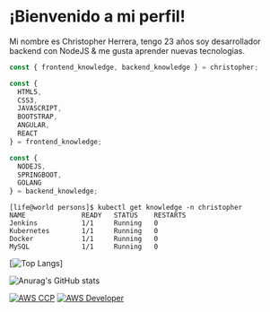 
<!--
**Chris4589/Chris4589** is a ✨ _special_ ✨ repository because its `README.md` (this file) appears on your GitHub profile.

Here are some ideas to get you started:

- 🔭 I’m currently working on ...
- 🌱 I’m currently learning ...
- 👯 I’m looking to collaborate on ...
- 🤔 I’m looking for help with ...
- 💬 Ask me about ...
- 📫 How to reach me: ...
- 😄 Pronouns: ...
- ⚡ Fun fact: ...
-->
# ¡Bienvenido a mi perfil!

Mi nombre es Christopher Herrera, tengo 23 años soy desarrollador backend con NodeJS & me gusta aprender nuevas tecnologias.

```typescript
const { frontend_knowledge, backend_knowledge } = christopher;
```

```js
const {
  HTML5,
  CSS3,
  JAVASCRIPT,
  BOOTSTRAP,
  ANGULAR,
  REACT
} = frontend_knowledge;
```

```js
const {
  NODEJS,
  SPRINGBOOT,
  GOLANG
} = backend_knowledge;
```

```code
[life@world persons]$ kubectl get knowledge -n christopher
NAME              READY   STATUS    RESTARTS  
Jenkins           1/1     Running   0          
Kubernetes        1/1     Running   0          
Docker            1/1     Running   0     
MySQL             1/1     Running   0        

```

[![Top Langs](https://github-readme-stats.vercel.app/api/top-langs/?username=Chris4589&theme=radical&count_private=true)]

![Anurag's GitHub stats](https://github-readme-stats.vercel.app/api?username=Chris4589&theme=radical&count_private=true)


[![AWS CCP](https://images.credly.com/images/00634f82-b07f-4bbd-a6bb-53de397fc3a6/linkedin_thumb_image.png)](https://www.credly.com/badges/190b8dd6-a5aa-44c7-b920-7cc7ce1b318d/linked_in)
[![AWS Developer](https://images.credly.com/images/b9feab85-1a43-4f6c-99a5-631b88d5461b/linkedin_thumb_image.png)](https://www.credly.com/badges/e8a90bc6-8c05-4562-9867-9495085c1d32/linked_in_profile)
